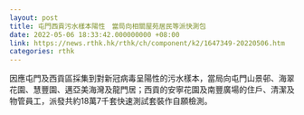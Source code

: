 ```yaml
---
layout: post
title: 屯門西貢污水樣本陽性　當局向相關屋苑居民等派快測包
date: 2022-05-06 18:33:42.000000000 +08:00
link: https://news.rthk.hk/rthk/ch/component/k2/1647349-20220506.htm
categories: rthk
---
```


​因應屯門及西貢區採集到對新冠病毒呈陽性的污水樣本，當局向屯門山景邨、海翠花園、慧豐園、邁亞美海灣及龍門居；西貢的安寧花園及南豐廣場的住戶、清潔及物管員工，派發共約18萬7千套快速測試套裝作自願檢測。
